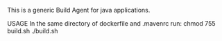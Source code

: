 This is a generic Build Agent for java applications.

USAGE
In the same directory of dockerfile and .mavenrc run:
chmod 755 build.sh
./build.sh